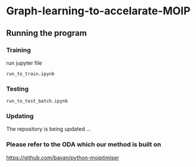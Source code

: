 # Graph-learning-to-accelarate-MOIP

## Running the program

### Training

run jupyter file
```
run_to_train.ipynb
```

### Testing

```
run_to_test_batch.ipynb
```

### Updating

The repository is being updated ...

### Please refer to the ODA which our method is built on

https://github.com/bayan/python-moiptimiser
